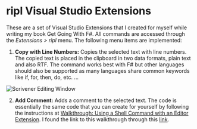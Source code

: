 # ripl Visual Studio Extensions

These are a set of Visual Studio Extensions that I created for myself while writing my book Get Going With F#. All commands are accessed through the _Extensions > ripl_ menu. The following menu items are implemented:

1. **Copy with Line Numbers:** Copies the selected text with line numbers. The copied text is placed in the clipboard in two data formats, plain text and also RTF. The command works best with F# but other languages should also be supported as many languages share common keywords like if, for, then, do, etc. ...

![Scrivener Editing Window](https://github.com/rchandrashekara/riplVisualStudioExtensions/blob/main/LineNumbers.jpg "Scrivener Editing Window")

2. **Add Comment:** Adds a comment to the selected text. The code is essentially the same code that you can create for yourself by following the instructions at [Walkthrough: Using a Shell Command with an Editor Extension](https://docs.microsoft.com/en-gb/previous-versions/visualstudio/visual-studio-2015/extensibility/walkthrough-using-a-shell-command-with-an-editor-extension?view=vs-2015&redirectedfrom=MSDN). I found the link to this walkthrough through this [link](https://stackoverflow.com/questions/2868127/get-the-selected-text-of-the-editor-window-visual-studio-extension).
